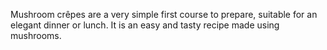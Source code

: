Mushroom crêpes are a very simple first course to prepare, suitable for an elegant dinner or lunch. It is an easy and tasty recipe made using mushrooms.